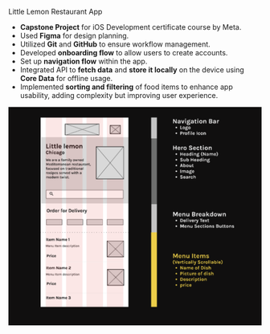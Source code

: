Little Lemon Restaurant App

- **Capstone Project** for iOS Development certificate course by Meta.
- Used **Figma** for design planning.
- Utilized **Git** and **GitHub** to ensure workflow management.
- Developed **onboarding flow** to allow users to create accounts.
- Set up **navigation flow** within the app.
- Integrated API to **fetch data** and **store it locally** on the device using **Core Data** for offline usage.
- Implemented **sorting and filtering** of food items to enhance app usability, adding complexity but improving user experience.

![Wireframe](https://github.com/facroc/littlelemon/blob/main/little%20lemon.png)
